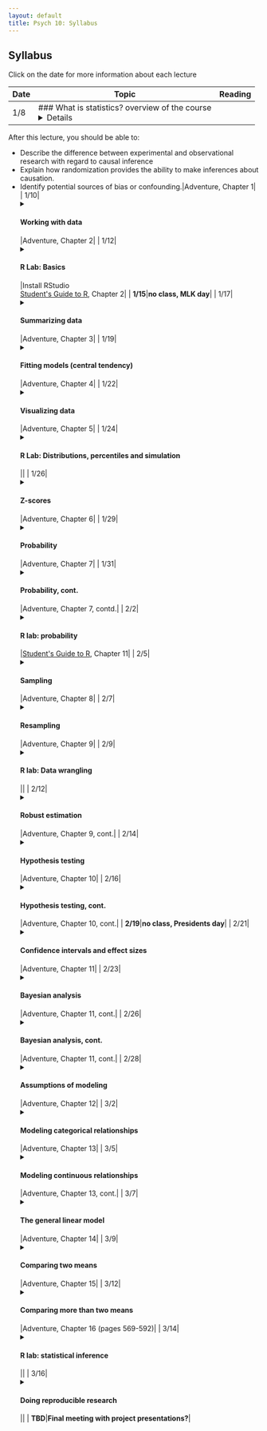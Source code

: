 ```yaml
---
layout: default
title: Psych 10: Syllabus
---
```

## Syllabus

Click on the date for more information about each lecture

| Date|Topic|Reading|
| ---|---|---|
| 1/8|### What is statistics? overview of the course<details>#### Learning Objectives
After this lecture, you should be able to:
* Describe the difference between experimental and observational research with regard to causal inference
* Explain how randomization provides the ability to make inferences about causation.
* Identify potential sources of bias or confounding.</details>|Adventure, Chapter 1|
| 1/10|<details><summary><h4>Working with data <h4></summary><h5>Learning Objectives:</h5>After this lecture, you should be able to:<p><ul><li>Distinguish between different types of variables (quantitative/qualitative, discrete/continuous, scales of measurement)</li><li>Describe the concept of measurement error</li><li>Distinguish between the concepts of reliability and validity and apply each concept to a particular dataset</li></ul></details>|Adventure, Chapter 2|
| 1/12|<details><summary><h4>R Lab: Basics<h4></summary><h5>Learning Objectives:</h5>After this lecture, you should be able to:<p><ul></ul><h5>Links:</h5><ul><li>For additional practice with R, check out the free courses provided by [Datacamp](http://www.datacamp.com).  In particular, their [Introduction to R](https://www.datacamp.com/courses/free-introduction-to-r) provides a nice basic overview of working in R.</li></ul></details>|Install RStudio<br>[Student's Guide to R](https://cran.r-project.org/doc/contrib/Horton+Pruim+Kaplan_MOSAIC-StudentGuide.pdf), Chapter 2|
| **1/15**|**no class, MLK day**|
| 1/17|<details><summary><h4>Summarizing data<h4></summary><h5>Learning Objectives:</h5>After this lecture, you should be able to:<p><ul><li>Compute absolute, relative, and cumulative frequency distributions for a given dataset</li><li>Generate a graphical representation of frequency distributions</li></ul></details>|Adventure, Chapter 3|
| 1/19|<details><summary><h4>Fitting models (central tendency)<h4></summary><h5>Learning Objectives:</h5>After this lecture, you should be able to:<p><ul><li>Describe the basic equation for statistical models (outcome=model + error)</li><li>Describe different measures of central tendency and dispersion, how they are computed, and how to determine which is most appropriate in any given circumstance.</li></ul></details>|Adventure, Chapter 4|
| 1/22|<details><summary><h4>Visualizing data<h4></summary><h5>Learning Objectives:</h5>After this lecture, you should be able to:<p><ul><li>Describe the principles that distinguish between good and bad graphs, and use them to identify good versus bad graphs.</li></ul></details>|Adventure, Chapter 5|
| 1/24|<details><summary><h4>R Lab: Distributions, percentiles and simulation<h4></summary></details>||
| 1/26|<details><summary><h4>Z-scores<h4></summary><h5>Learning Objectives:</h5>After this lecture, you should be able to:<p><ul></ul><h5>Links:</h5><ul><li></li></ul></details>|Adventure, Chapter 6|
| 1/29|<details><summary><h4>Probability<h4></summary><h5>Learning Objectives:</h5>After this lecture, you should be able to:<p><ul><li>Describe the sample space for a selected random experiment.</li><li>Compute relative frequency and empirical probability for a given set of events</li><li>Find probabilities of single events, complementary events, and the unions and intersections of collections of events.</li></ul><h5>Links:</h5><ul><li></li></ul></details>|Adventure, Chapter 7|
| 1/31|<details><summary><h4>Probability, cont.<h4></summary><h5>Learning Objectives:</h5>After this lecture, you should be able to:<p><ul><li>Describe the difference between a probability and a conditional probability</li><li>Use Bayes’ theorem to compute the inverse conditional probability.</li><li>Describe the law of large numbers.</li></ul></details>|Adventure, Chapter 7, contd.|
| 2/2|<details><summary><h4>R lab: probability<h4></summary><h5>Learning Objectives:</h5>After this lecture, you should be able to:<p><ul></ul><h5>Links:</h5><ul><li></li></ul></details>|[Student's Guide to R](https://cran.r-project.org/doc/contrib/Horton+Pruim+Kaplan_MOSAIC-StudentGuide.pdf), Chapter 11|
| 2/5|<details><summary><h4>Sampling<h4></summary><h5>Learning Objectives:</h5>After this lecture, you should be able to:<p><ul><li>Distinguish between a population and a sample, and between population parameters and statistics</li><li>Describe the concepts of sampling error and sampling distribution</li><li>Describe how the Central Limit Theorem determines the nature of the sampling distribution of the mean</li></ul></details>|Adventure, Chapter 8|
| 2/7|<details><summary><h4>Resampling<h4></summary></details>|Adventure, Chapter 9|
| 2/9|<details><summary><h4>R lab: Data wrangling<h4></summary></details>||
| 2/12|<details><summary><h4>Robust estimation<h4></summary></details>|Adventure, Chapter 9, cont.|
| 2/14|<details><summary><h4>Hypothesis testing<h4></summary><h5>Learning Objectives:</h5>After this lecture, you should be able to:<p><ul><li>Identify the components of a hypothesis test, including the parameter of interest, the null and alternative hypotheses, and the test statistic.</li><li>Describe the proper interpretations of a p-value and a confidence interval as well as common misinterpretations</li><li>Distinguish between the two types of error in hypothesis testing, and the factors that determine them.</li></ul></details>|Adventure, Chapter 10|
| 2/16|<details><summary><h4>Hypothesis testing, cont.<h4></summary><h5>Learning Objectives:</h5>After this lecture, you should be able to:<p><ul><li>Describe how resampling can be used to compute a p-value.</li><li>Describe the concept of positive predictive value and apply it in the context of a specific inference.</li><li>Define the concept of statistical power, and compute statistical power for a given statistical test.</li><li>Describe the main criticisms of null hypothesis statistical testing</li></ul></details>|Adventure, Chapter 10, cont.|
| **2/19**|**no class, Presidents day**|
| 2/21|<details><summary><h4>Confidence intervals and effect sizes<h4></summary><h5>Learning Objectives:</h5>After this lecture, you should be able to:<p><ul><li>Describe the proper interpretation of a confidence interval, and compute a confidence interval for the mean of a given dataset.</li><li>Define the concept of effect size, and compute the effect size for a given test.</li></ul></details>|Adventure, Chapter 11|
| 2/23|<details><summary><h4>Bayesian analysis<h4></summary></details>|Adventure, Chapter 11, cont.|
| 2/26|<details><summary><h4>Bayesian analysis, cont.<h4></summary></details>|Adventure, Chapter 11, cont.|
| 2/28|<details><summary><h4>Assumptions of modeling<h4></summary></details>|Adventure, Chapter 12|
| 3/2|<details><summary><h4>Modeling categorical relationships<h4></summary><h5>Learning Objectives:</h5>After this lecture, you should be able to:<p><ul><li>Describe the concept of a contingency table for categorical data.</li><li>Describe the concept of the chi-squared test for association and compute it for a given contingency table.</li></ul></details>|Adventure, Chapter 13|
| 3/5|<details><summary><h4>Modeling continuous relationships<h4></summary><h5>Learning Objectives:</h5>After this lecture, you should be able to:<p><ul><li>Describe the concept of the correlation coefficient and its interpretation and compute it for a bivariate dataset</li><li>Describe the potential causal influences that can give rise to a correlation.</li></ul></details>|Adventure, Chapter 13, cont.|
| 3/7|<details><summary><h4>The general linear model<h4></summary><h5>Learning Objectives:</h5>After this lecture, you should be able to:<p><ul><li>Describe the concept of linear regression and apply it to a bivariate dataset</li><li>Describe the problem of overfitting and identify it in an example dataset.</li></ul></details>|Adventure, Chapter 14|
| 3/9|<details><summary><h4>Comparing two means<h4></summary><h5>Learning Objectives:</h5>After this lecture, you should be able to:<p><ul><li>Determine whether a one-sample t-test or two-sample t-test is appropriate for a given hypothesis.</li><li>Compute a one-sample and two-sample t-test on relevant datasets, and compute the effect size and confidence intervals associated with each of these tests.</li></ul></details>|Adventure, Chapter 15|
| 3/12|<details><summary><h4>Comparing more than two means<h4></summary></details>|Adventure, Chapter 16 (pages 569-592)|
| 3/14|<details><summary><h4>R lab: statistical inference<h4></summary></details>||
| 3/16|<details><summary><h4>Doing reproducible research<h4></summary><h5>Learning Objectives:</h5>After this lecture, you should be able to:<p><ul><li>Identify cases of circular analysis/double-dipping</li><li>Describe the problem of multiple comparisons and methods for correcting for it</li></ul></details>||
| **TBD**|**Final meeting with project presentations?**|
